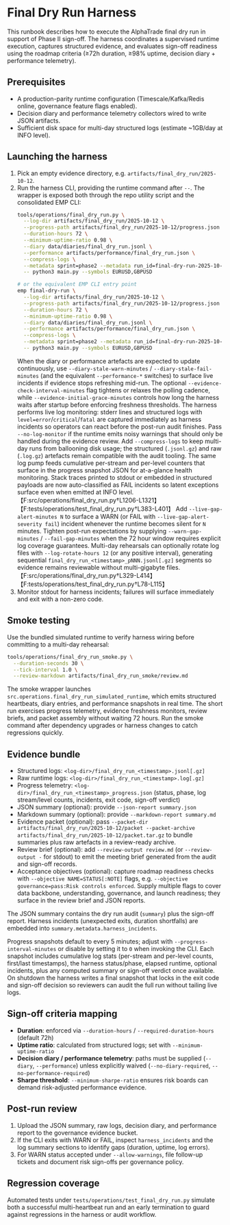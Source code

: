 # Final Dry Run Harness

This runbook describes how to execute the AlphaTrade final dry run in support of Phase II sign-off. The harness coordinates a supervised runtime execution, captures structured evidence, and evaluates sign-off readiness using the roadmap criteria (≥72h duration, ≥98% uptime, decision diary + performance telemetry).

## Prerequisites
- A production-parity runtime configuration (Timescale/Kafka/Redis online, governance feature flags enabled).
- Decision diary and performance telemetry collectors wired to write JSON artifacts.
- Sufficient disk space for multi-day structured logs (estimate ~1GB/day at INFO level).

## Launching the harness
1. Pick an empty evidence directory, e.g. `artifacts/final_dry_run/2025-10-12`.
2. Run the harness CLI, providing the runtime command after `--`. The wrapper is
   exposed both through the repo utility script and the consolidated EMP CLI:
   ```sh
   tools/operations/final_dry_run.py \
     --log-dir artifacts/final_dry_run/2025-10-12 \
     --progress-path artifacts/final_dry_run/2025-10-12/progress.json \
     --duration-hours 72 \
     --minimum-uptime-ratio 0.98 \
     --diary data/diaries/final_dry_run.jsonl \
     --performance artifacts/performance/final_dry_run.json \
     --compress-logs \
     --metadata sprint=phase2 --metadata run_id=final-dry-run-2025-10-12 \
     -- python3 main.py --symbols EURUSD,GBPUSD

   # or the equivalent EMP CLI entry point
   emp final-dry-run \
     --log-dir artifacts/final_dry_run/2025-10-12 \
     --progress-path artifacts/final_dry_run/2025-10-12/progress.json \
     --duration-hours 72 \
     --minimum-uptime-ratio 0.98 \
     --diary data/diaries/final_dry_run.jsonl \
     --performance artifacts/performance/final_dry_run.json \
     --compress-logs \
     --metadata sprint=phase2 --metadata run_id=final-dry-run-2025-10-12 \
     -- python3 main.py --symbols EURUSD,GBPUSD
   ```
   When the diary or performance artefacts are expected to update continuously,
   use `--diary-stale-warn-minutes` / `--diary-stale-fail-minutes` (and the
   equivalent `--performance-*` switches) to surface live incidents if evidence
   stops refreshing mid-run. The optional `--evidence-check-interval-minutes`
   flag tightens or relaxes the polling cadence, while
   `--evidence-initial-grace-minutes` controls how long the harness waits after
   startup before enforcing freshness thresholds.
   The harness performs live log monitoring: stderr lines and structured logs
   with `level=error`/`critical`/`fatal` are captured immediately as harness
   incidents so operators can react before the post-run audit finishes. Pass
   `--no-log-monitor` if the runtime emits noisy warnings that should only be
   handled during the evidence review. Add `--compress-logs` to keep multi-day
   runs from ballooning disk usage; the structured (`.jsonl.gz`) and raw (`.log.gz`)
   artefacts remain compatible with the audit tooling. The same log pump feeds cumulative
   per-stream and per-level counters that surface in the progress snapshot
   JSON for at-a-glance health monitoring. Stack traces printed to stdout or
   embedded in structured payloads are now auto-classified as FAIL incidents so
   latent exceptions surface even when emitted at INFO level.【F:src/operations/final_dry_run.py†L1206-L1321】【F:tests/operations/test_final_dry_run.py†L383-L401】
   Add `--live-gap-alert-minutes N` to surface a WARN (or FAIL with
   `--live-gap-alert-severity fail`) incident whenever the runtime becomes
   silent for `N` minutes. Tighten post-run expectations by supplying
   `--warn-gap-minutes` / `--fail-gap-minutes` when the 72 hour window requires
   explicit log coverage guarantees.
   Multi-day rehearsals can optionally rotate log files with
   `--log-rotate-hours 12` (or any positive interval), generating sequential
   `final_dry_run_<timestamp>_pNNN.jsonl[.gz]` segments so evidence remains
   reviewable without multi-gigabyte files.【F:src/operations/final_dry_run.py†L329-L414】【F:tests/operations/test_final_dry_run.py†L78-L115】
3. Monitor stdout for harness incidents; failures will surface immediately and exit with a non-zero code.

## Smoke testing
Use the bundled simulated runtime to verify harness wiring before committing to
a multi-day rehearsal:

```sh
tools/operations/final_dry_run_smoke.py \
  --duration-seconds 30 \
  --tick-interval 1.0 \
  --review-markdown artifacts/final_dry_run_smoke/review.md
```

The smoke wrapper launches `src.operations.final_dry_run_simulated_runtime`,
which emits structured heartbeats, diary entries, and performance snapshots in
real time. The short run exercises progress telemetry, evidence freshness
monitors, review briefs, and packet assembly without waiting 72 hours. Run the
smoke command after dependency upgrades or harness changes to catch regressions
quickly.

## Evidence bundle
- Structured logs: `<log-dir>/final_dry_run_<timestamp>.jsonl[.gz]`
- Raw runtime logs: `<log-dir>/final_dry_run_<timestamp>.log[.gz]`
- Progress telemetry: `<log-dir>/final_dry_run_<timestamp>_progress.json` (status, phase, log stream/level counts, incidents, exit code, sign-off verdict)
- JSON summary (optional): provide `--json-report summary.json`
- Markdown summary (optional): provide `--markdown-report summary.md`
- Evidence packet (optional): pass `--packet-dir artifacts/final_dry_run/2025-10-12/packet --packet-archive artifacts/final_dry_run/2025-10-12/packet.tar.gz` to bundle summaries plus raw artefacts in a review-ready archive.
- Review brief (optional): add `--review-output review.md` (or `--review-output -` for stdout) to emit the meeting brief generated from the audit and sign-off records.
- Acceptance objectives (optional): capture roadmap readiness checks with `--objective NAME=STATUS[:NOTE]` flags, e.g. `--objective governance=pass:Risk controls enforced`. Supply multiple flags to cover data backbone, understanding, governance, and launch readiness; they surface in the review brief and JSON reports.

The JSON summary contains the dry run audit (`summary`) plus the sign-off report. Harness incidents (unexpected exits, duration shortfalls) are embedded into `summary.metadata.harness_incidents`.

Progress snapshots default to every 5 minutes; adjust with `--progress-interval-minutes` or disable by setting it to `0` when invoking the CLI. Each snapshot includes cumulative log stats (per-stream and per-level counts, first/last timestamps), the harness status/phase, elapsed runtime, optional incidents, plus any computed summary or sign-off verdict once available. On shutdown the harness writes a final snapshot that locks in the exit code and sign-off decision so reviewers can audit the full run without tailing live logs.

## Sign-off criteria mapping
- **Duration**: enforced via `--duration-hours` / `--required-duration-hours` (default 72h)
- **Uptime ratio**: calculated from structured logs; set with `--minimum-uptime-ratio`
- **Decision diary / performance telemetry**: paths must be supplied (`--diary`, `--performance`) unless explicitly waived (`--no-diary-required`, `--no-performance-required`)
- **Sharpe threshold**: `--minimum-sharpe-ratio` ensures risk boards can demand risk-adjusted performance evidence.

## Post-run review
1. Upload the JSON summary, raw logs, decision diary, and performance report to the governance evidence bucket.
2. If the CLI exits with WARN or FAIL, inspect `harness_incidents` and the log summary sections to identify gaps (duration, uptime, log errors).
3. For WARN status accepted under `--allow-warnings`, file follow-up tickets and document risk sign-offs per governance policy.

## Regression coverage
Automated tests under `tests/operations/test_final_dry_run.py` simulate both a successful multi-heartbeat run and an early termination to guard against regressions in the harness or audit workflow.
